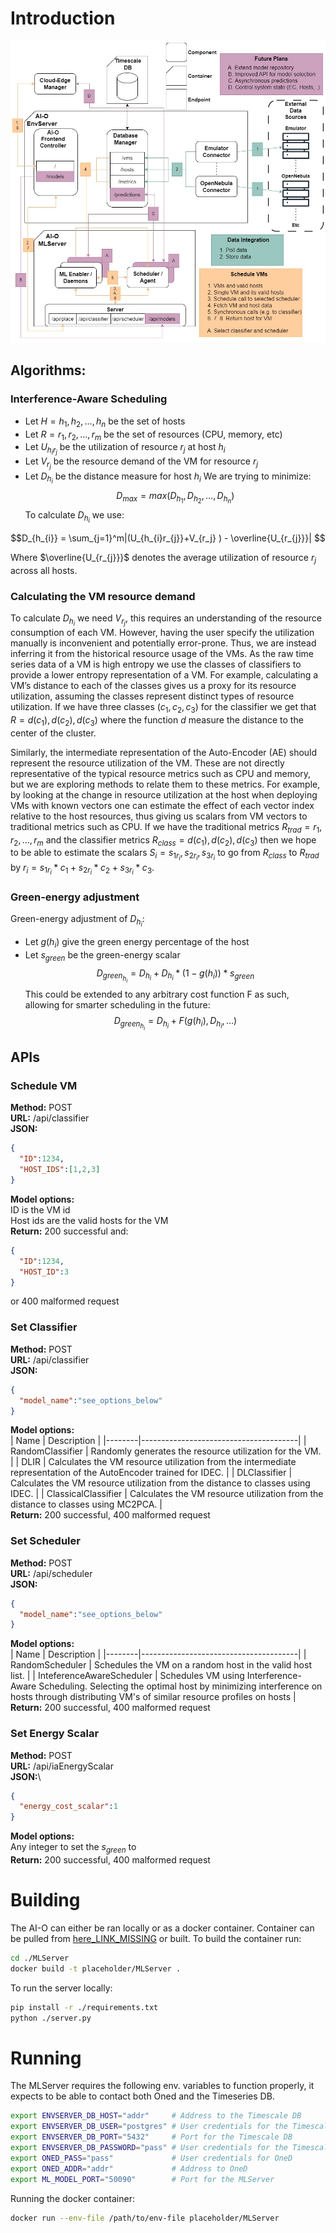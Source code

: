 # Introduction

![AI-O Architecture](..\AI-OArchitecturev2.jpg)

## Algorithms:

### Interference-Aware Scheduling
* Let $H={h_1,h_2,…,h_n}$ be the set of hosts
* Let $R={r_1,r_2,…,r_m }$ be the set of resources (CPU, memory, etc)
* Let $U_{h_{i}r_{j}}$ be the utilization of resource $r_{j}$  at host $h_{i}$ 
* Let $V_{r_{j}}$ be the resource demand of the VM for resource $r_{j}$
* Let $D_{h_{i}}$ be the distance measure for host $h_{i}$ 
We are trying to minimize:
$$D_{max}=max⁡(D_{h_{1}},D_{h_{2}},…,D_{h_{n}})$$
To calculate $D_{h_{i}}$ we use:

$$D_{h_{i}} = \sum_{j=1}^m|(U_{h_{i}r_{j}}+V_{r_j} ) - \overline{U_{r_{j}}}| $$

Where $\overline{U_{r_{j}}}$ denotes the average utilization of resource $r_j$ across all hosts.

### Calculating the VM resource demand
To calculate $D_{h_{i}}$ we need $V_{r_{j}}$, this requires an understanding of the resource consumption of each VM. However, having the user specify the utilization manually is inconvenient and potentially error-prone. Thus, we are instead inferring it from the historical resource usage of the VMs. As the raw time series data of a VM is high entropy  we use the classes of classifiers to provide a lower entropy representation of a VM. For example, calculating a VM’s distance to each of the classes gives us a proxy for its resource utilization, assuming the classes represent distinct types of resource utilization. If we have three classes $(c_1,c_2,c_3)$ for the classifier we get that $R={d(c_1),d(c_2),d(c_3)}$ where the function $d$ measure the distance to the center of the cluster.

Similarly, the intermediate representation of the Auto-Encoder (AE) should represent the resource utilization of the VM. These are not directly representative of the typical resource metrics such as CPU and memory, but we are exploring methods to relate them to these metrics. For example, by looking at the change in resource utilization at the host when deploying VMs with known vectors one can estimate the effect of each vector index relative to the host resources, thus giving us scalars from VM vectors to traditional metrics such as CPU. If we have the traditional metrics $R_{trad}={r_1,r_2,…,r_m }$ and the classifier metrics $R_{class}={d(c_1),d(c_2),d(c_3)}$ then we hope to be able to estimate the scalars $S_i={s_{1r_i},s_{2r_i},s_{3r_i}}$ to go from $R_{class}$ to $R_{trad}$ by $r_i=s_{1r_i}*c_1+ s_{2r_i}*c_2+ s_{3r_i}*c_3$.

### Green-energy adjustment
Green-energy adjustment of $D_{h_{i}}$:
* Let $g(h_i)$ give the green energy percentage of the host
* Let $s_{green}$ be the green-energy scalar
$$D_{green_{h_i}}= D_{h_{i}}+D_{h_{i}}*(1-g(h_i))* s_{green}$$
This could be extended to any arbitrary cost function F as such, allowing for smarter scheduling in the future:
$$D_{green_{h_i}}= D_{h_{i}}+F(g(h_i),D_{h_{i}},...)$$

## APIs

### Schedule VM
**Method:** POST\
**URL:** /api/classifier\
**JSON:**
```json
{
  "ID":1234,
  "HOST_IDS":[1,2,3]
}
```
**Model options:**\
ID is the VM id\
Host ids are the valid hosts for the VM\
**Return:** 200 successful and:
```json
{
  "ID":1234,
  "HOST_ID":3
}
```
or 400 malformed request

### Set Classifier
**Method:** POST\
**URL:** /api/classifier\
**JSON:**
```json
{
  "model_name":"see_options_below"
}
```
**Model options:**\
| Name | Description                           |
|--------|---------------------------------------|
| RandomClassifier | Randomly generates the resource utilization for the VM. |
| DLIR    | Calculates the VM resource utilization from the intermediate representation of the AutoEncoder trained for IDEC. |
| DLClassifier    | Calculates the VM resource utilization from the distance to classes using IDEC. |
| ClassicalClassifier    | Calculates the VM resource utilization from the distance to classes using MC2PCA. |\
**Return:** 200 successful, 400 malformed request

### Set Scheduler
**Method:** POST\
**URL:** /api/scheduler\
**JSON:**
```json
{
  "model_name":"see_options_below"
}
```
**Model options:**\
| Name | Description                           |
|--------|---------------------------------------|
| RandomScheduler | Schedules the VM on a random host in the valid host list. |
| InteferenceAwareScheduler | Schedules VM using Interference-Aware Scheduling. Selecting the optimal host by minimizing interference on hosts through distributing VM's of similar resource profiles on hosts |\
**Return:** 200 successful, 400 malformed request

### Set Energy Scalar
**Method:** POST\
**URL:** /api/iaEnergyScalar\
**JSON:**\
```json
{
  "energy_cost_scalar":1
}
```
**Model options:**\
Any integer to set the $s_{green}$ to\
**Return:** 200 successful, 400 malformed request


# Building
The AI-O can either be ran locally or as a docker container. Container can be pulled from [here_LINK_MISSING]() or built. 
To build the container run:

```bash
cd ./MLServer
docker build -t placeholder/MLServer .
```

To run the server locally:
```bash
pip install -r ./requirements.txt
python ./server.py
```

# Running

The MLServer requires the following env. variables to function properly, it expects to be able to contact both Oned and the Timeseries DB.

```bash
export ENVSERVER_DB_HOST="addr"     # Address to the Timescale DB
export ENVSERVER_DB_USER="postgres" # User credentials for the Timescale DB
export ENVSERVER_DB_PORT="5432"     # Port for the Timescale DB
export ENVSERVER_DB_PASSWORD="pass" # User credentials for the Timescale DB
export ONED_PASS="pass"             # User credentials for OneD
export ONED_ADDR="addr"             # Address to OneD
export ML_MODEL_PORT="50090"        # Port for the MLServer
```

Running the docker container:
```bash
docker run --env-file /path/to/env-file placeholder/MLServer
```

